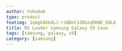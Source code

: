 ```yaml
---
author: tokodab
type: product
featimg: 1qAgk86kALJ-r1BBnl33DGzqRKWD_EWL4
title: R5 Louder Samsung Galaxy S9 Case
tags: [samsung, galaxy, s9]
category: [samsung]
---
```

